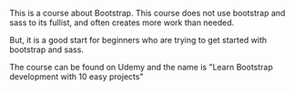 This is a course about Bootstrap. This course does not use bootstrap and sass to its fullist, and often creates more work than needed.

But, it is a good start for beginners who are trying to get started with bootstrap and sass.

The course can be found on Udemy and the name is "Learn Bootstrap development with 10 easy projects"

